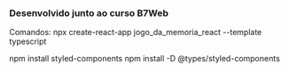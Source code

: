 ### Desenvolvido junto ao curso B7Web

Comandos:
   npx create-react-app jogo_da_memoria_react --template typescript

   npm install styled-components
   npm install -D @types/styled-components
